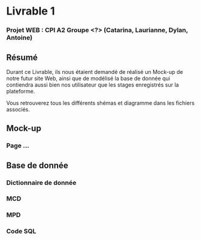 # Livrable 1

### Projet WEB : CPI A2 Groupe <?> (Catarina, Laurianne, Dylan, Antoine)

## Résumé

Durant ce Livrable, ils nous étaient demandé de réalisé un Mock-up de notre futur site Web, ainsi que de modélisé la base de donnée qui contiendra aussi bien nos utilisateur que les stages enregistrés sur la plateforme.  

Vous retrouverez tous les différents shémas et diagramme dans les fichiers associés.  

## Mock-up

### Page ...

## Base de donnée

### Dictionnaire de donnée

### MCD

### MPD

### Code SQL